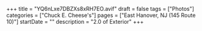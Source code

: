 +++
title = "YQ6nLxe7DBZXs8xRH7EO.avif"
draft = false
tags = ["Photos"]
categories = ["Chuck E. Cheese's"]
pages = ["East Hanover, NJ (145 Route 10)"]
startDate = ""
description = "2.0 of Exterior"
+++
